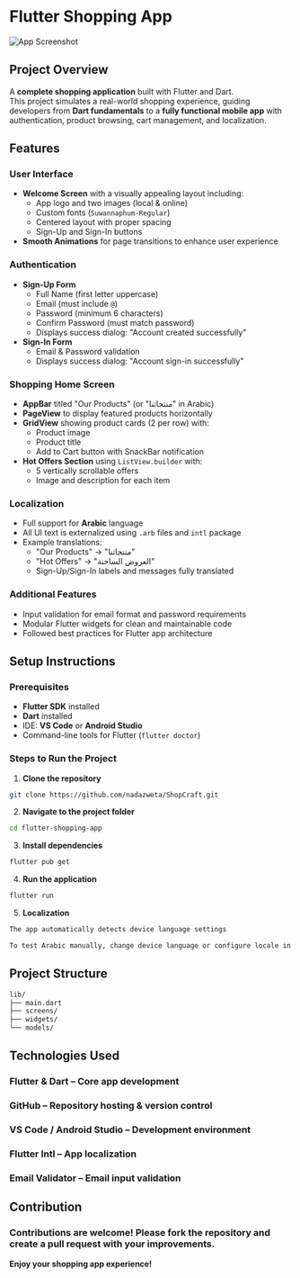 # Flutter Shopping App

![App Screenshot](assets/screenshot.png)  

## Project Overview
A **complete shopping application** built with Flutter and Dart.  
This project simulates a real-world shopping experience, guiding developers from **Dart fundamentals** to a **fully functional mobile app** with authentication, product browsing, cart management, and localization.


## Features

### User Interface
- **Welcome Screen** with a visually appealing layout including:
  - App logo and two images (local & online)
  - Custom fonts (`Suwannaphum-Regular`)
  - Centered layout with proper spacing
  - Sign-Up and Sign-In buttons
- **Smooth Animations** for page transitions to enhance user experience

### Authentication
- **Sign-Up Form**
  - Full Name (first letter uppercase)
  - Email (must include `@`)
  - Password (minimum 6 characters)
  - Confirm Password (must match password)
  - Displays success dialog: "Account created successfully"
- **Sign-In Form**
  - Email & Password validation
  - Displays success dialog: "Account sign-in successfully"

### Shopping Home Screen
- **AppBar** titled "Our Products" (or "منتجاتنا" in Arabic)
- **PageView** to display featured products horizontally
- **GridView** showing product cards (2 per row) with:
  - Product image
  - Product title
  - Add to Cart button with SnackBar notification
- **Hot Offers Section** using `ListView.builder` with:
  - 5 vertically scrollable offers
  - Image and description for each item

### Localization
- Full support for **Arabic** language
- All UI text is externalized using `.arb` files and `intl` package
- Example translations:
  - "Our Products" → "منتجاتنا"
  - "Hot Offers" → "العروض الساخنة"
  - Sign-Up/Sign-In labels and messages fully translated

### Additional Features
- Input validation for email format and password requirements
- Modular Flutter widgets for clean and maintainable code
- Followed best practices for Flutter app architecture

## Setup Instructions

### Prerequisites
- **Flutter SDK** installed
- **Dart** installed
- IDE: **VS Code** or **Android Studio**
- Command-line tools for Flutter (`flutter doctor`)

### Steps to Run the Project
1. **Clone the repository**
```bash
git clone https://github.com/nadazweta/ShopCraft.git
```
2. **Navigate to the project folder**
```bash
cd flutter-shopping-app
```
3. **Install dependencies**
```bash
flutter pub get
```
4. **Run the application**
```bash
flutter run
```
5. **Localization**
```bash
The app automatically detects device language settings

To test Arabic manually, change device language or configure locale in app settings
```

## Project Structure

```bash
lib/
├── main.dart
├── screens/
├── widgets/
└── models/
```

## Technologies Used

### Flutter & Dart – Core app development
### GitHub – Repository hosting & version control
### VS Code / Android Studio – Development environment
### Flutter Intl – App localization
### Email Validator – Email input validation

## Contribution

### Contributions are welcome! Please fork the repository and create a pull request with your improvements.

**Enjoy your shopping app experience!**